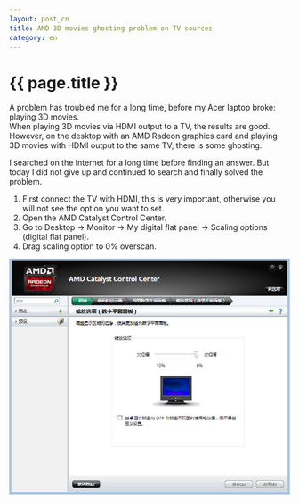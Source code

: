 ```yaml
---
layout: post_cn
title: AMD 3D movies ghosting problem on TV sources
category: en
---
```


{{ page.title }}
================

A problem has troubled me for a long time, before my Acer laptop broke: playing 3D movies.  
When playing 3D movies via HDMI output to a TV, the results are good.
However, on the desktop with an AMD Radeon graphics card and playing 3D movies with
HDMI output to the same TV, there is some ghosting.

I searched on the Internet for a long time before finding an answer.  But today
I did not give up and continued to search and finally solved the problem.

1. First connect the TV with HDMI, this is very important, otherwise you will not see the option you want to set.
1. Open the AMD Catalyst Control Center.
1. Go to Desktop -> Monitor -> My digital flat panel -> Scaling options (digital flat panel).
1. Drag scaling option to 0% overscan.

![overscan](/assets/images/overscan.png)
